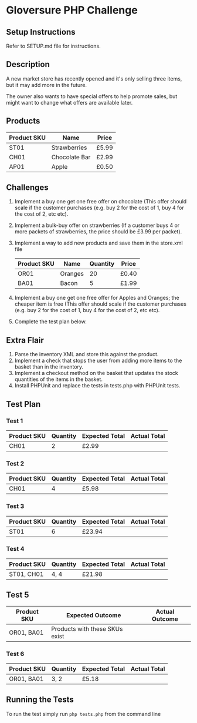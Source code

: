 # Gloversure PHP Challenge

## Setup Instructions
Refer to SETUP.md file for instructions.

## Description 
A new market store has recently opened and it's only selling three items, but it may add more in the future. 

The owner also wants to have special offers to help promote sales, but might want to change what offers are available later.

## Products

| Product SKU | Name            | Price      |
|-------------|-----------------|------------|
| ST01        | Strawberries    | £5.99      |
| CH01        | Chocolate Bar   | £2.99      |
| AP01        | Apple           | £0.50      |
    
## Challenges

1. Implement a buy one get one free offer on chocolate (This offer should scale if the customer purchases (e.g. buy 2 for the cost of 1, buy 4 for the cost of 2, etc etc).
2. Implement a bulk-buy offer on strawberries (If a customer buys 4 or more packets of strawberries, the price should be £3.99 per packet).
3. Implement a way to add new products and save them in the store.xml file

    | Product SKU | Name            | Quantity | Price      |
    |-------------|-----------------|----------|------------|
    | OR01        | Oranges         | 20       | £0.40      |
    | BA01        | Bacon           | 5        | £1.99      |

4. Implement a buy one get one free offer for Apples and Oranges; the cheaper item is free (This offer should scale if the customer purchases (e.g. buy 2 for the cost of 1, buy 4 for the cost of 2, etc etc).
5. Complete the test plan below.

## Extra Flair

1. Parse the inventory XML and store this against the product.
2. Implement a check that stops the user from adding more items to the basket than in the inventory.
3. Implement a checkout method on the basket that updates the stock quantities of the items in the basket.
4. Install PHPUnit and replace the tests in tests.php with PHPUnit tests.

## Test Plan

### Test 1

| Product SKU | Quantity | Expected Total | Actual Total |
|-------------|----------|----------------|--------------|
| CH01        | 2        | £2.99          |              |

### Test 2

| Product SKU | Quantity | Expected Total | Actual Total |
|-------------|----------|----------------|--------------|
| CH01        | 4        | £5.98          |              |

### Test 3

| Product SKU | Quantity | Expected Total | Actual Total |
|-------------|----------|----------------|--------------|
| ST01        | 6        | £23.94         |              |

### Test 4

| Product SKU | Quantity | Expected Total | Actual Total |
|-------------|----------|----------------|--------------|
| ST01, CH01  | 4, 4     | £21.98         |              |

## Test 5

| Product SKU | Expected Outcome               | Actual Outcome |
|-------------|--------------------------------|----------------|
| OR01, BA01  | Products with these SKUs exist |                |

### Test 6

| Product SKU | Quantity | Expected Total | Actual Total |
|-------------|----------|----------------|--------------|
| OR01, BA01  | 3, 2     | £5.18          |              |

## Running the Tests
To run the test simply run `php tests.php` from the command line